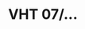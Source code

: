 ---
layout: product
type: sprzęgła
category: polskie
company: Cegielski
title: VHT 07/...
images: ["/assets/sprzegla/polskie/Cegielski/vht09-200x200.jpg", "/assets/sprzegla/polskie/Cegielski/vht09_02-200x200.jpg"]
documents: []
---